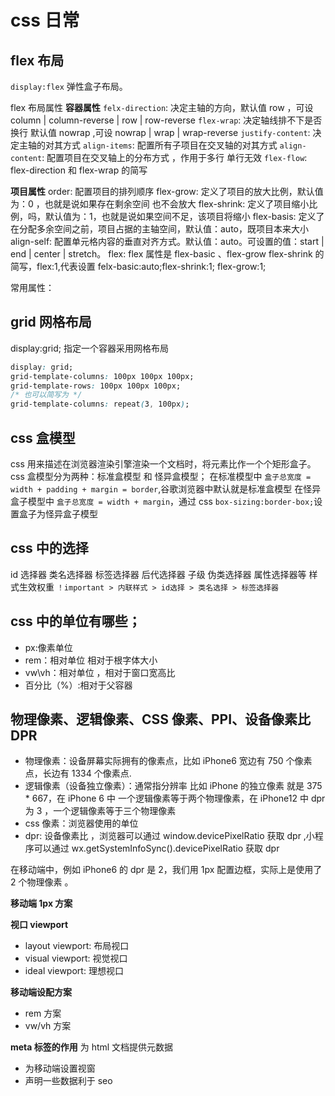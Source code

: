 # css 日常

## flex 布局

`display:flex` 弹性盒子布局。

flex 布局属性
**容器属性**
`felx-direction`: 决定主轴的方向，默认值 row ，可设 column | column-reverse | row | row-reverse
`flex-wrap`: 决定轴线排不下是否换行 默认值 nowrap ,可设 nowrap | wrap | wrap-reverse
`justify-content`: 决定主轴的对其方式
`align-items`: 配置所有子项目在交叉轴的对其方式
`align-content`: 配置项目在交叉轴上的分布方式 ，作用于多行 单行无效
`flex-flow`: flex-direction 和 flex-wrap 的简写

**项目属性**
order: 配置项目的排列顺序
flex-grow: 定义了项目的放大比例，默认值为：0 ，也就是说如果存在剩余空间 也不会放大
flex-shrink: 定义了项目缩小比例，吗，默认值为：1，也就是说如果空间不足，该项目将缩小
flex-basis: 定义了在分配多余空间之前，项目占据的主轴空间，默认值：auto，既项目本来大小
align-self: 配置单元格内容的垂直对齐方式。默认值：auto。可设置的值：start | end | center | stretch。
flex: flex 属性是 flex-basic 、flex-grow flex-shrink 的简写，flex:1,代表设置 felx-basic:auto;flex-shrink:1; flex-grow:1;

常用属性：

## grid 网格布局

display:grid; 指定一个容器采用网格布局

```css
display: grid;
grid-template-columns: 100px 100px 100px;
grid-template-rows: 100px 100px 100px;
/* 也可以简写为 */
grid-template-columns: repeat(3, 100px);
```

## css 盒模型

css 用来描述在浏览器渲染引擎渲染一个文档时，将元素比作一个个矩形盒子。css 盒模型分为两种：标准盒模型 和 怪异盒模型；
在标准模型中 `盒子总宽度 = width + padding + margin = border`,谷歌浏览器中默认就是标准盒模型
在怪异盒子模型中 `盒子总宽度 = width + margin`，通过 css `box-sizing:border-box;`设置盒子为怪异盒子模型

## css 中的选择

id 选择器 类名选择器 标签选择器 后代选择器 子级 伪类选择器 属性选择器等
样式生效权重 `！important > 内联样式 > id选择 > 类名选择 > 标签选择器`

## css 中的单位有哪些；

- px:像素单位
- rem：相对单位 相对于根字体大小
- vw\vh：相对单位 ，相对于窗口宽高比
- 百分比（%）:相对于父容器

## 物理像素、逻辑像素、CSS 像素、PPI、设备像素比 DPR

- 物理像素：设备屏幕实际拥有的像素点，比如 iPhone6 宽边有 750 个像素点，长边有 1334 个像素点.
- 逻辑像素（设备独立像素）：通常指分辨率 比如 iPhone 的独立像素 就是 375 \* 667，在 iPhone 6 中 一个逻辑像素等于两个物理像素，在 iPhone12 中 dpr 为 3 ，一个逻辑像素等于三个物理像素
- css 像素：浏览器使用的单位
- dpr: 设备像素比 ，浏览器可以通过 window.devicePixelRatio 获取 dpr ,小程序可以通过 wx.getSystemInfoSync().devicePixelRatio 获取 dpr

在移动端中，例如 iPhone6 的 dpr 是 2，我们用 1px 配置边框，实际上是使用了 2 个物理像素 。

**移动端 1px 方案**

**视口 viewport**

- layout viewport: 布局视口
- visual viewport: 视觉视口
- ideal viewport: 理想视口

**移动端设配方案**

- rem 方案
- vw/vh 方案

**meta 标签的作用**
为 html 文档提供元数据

- 为移动端设置视窗
- 声明一些数据利于 seo

##
